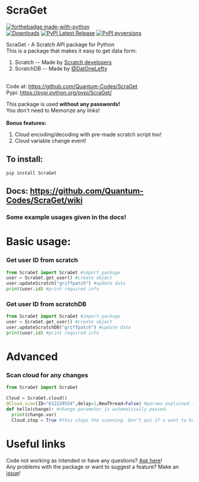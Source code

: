 # ScraGet
[![forthebadge made-with-python](http://ForTheBadge.com/images/badges/made-with-python.svg)](https://www.python.org/) <br>
[![Downloads](https://static.pepy.tech/personalized-badge/scraget?period=total&units=none&left_color=grey&right_color=blue&left_text=Downloads)](https://pepy.tech/project/scraget)
[![PyPI Latest Release](https://img.shields.io/pypi/v/ScraGet.svg)](https://pypi.org/project/ScraGet/)
[![PyPI pyversions](https://img.shields.io/pypi/pyversions/ScraGet.svg)](https://pypi.python.org/pypi/ScraGet/)

ScraGet - A Scratch API package for Python<br>
This is a package that makes it easy to get data form:<br>
1. Scratch -- Made by [Scratch developers](https://github.com/LLK/scratch-rest-api)<br>
2. ScratchDB -- Made by [@DatOneLefty](https://Scratch.mit.edu/users/DatOneLefty)<br>

<br>Code at: https://github.com/Quantum-Codes/ScraGet
<br>Pypi: https://pypi.python.org/pypi/ScraGet/

This package is used **without any passwords!**<br>
You don't need to Memorize any links!<br><br>
**Bonus features:**<br>
1. Cloud encoding/decoding with pre-made scratch script too!<br>
2. Cloud variable change event!

## To install:<br>
`pip install ScraGet`<br>

## Docs: https://github.com/Quantum-Codes/ScraGet/wiki
### Some example usages given in the docs!

# Basic usage:
### Get user ID from scratch
```python
from ScraGet import ScraGet #import package
user = ScraGet.get_user() #create object
user.updateScratch("griffpatch") #update data
print(user.id) #print required info
```
### Get user ID from scratchDB
```python
from ScraGet import ScraGet #import package
user = ScraGet.get_user() #create object
user.updateScratchDB("griffpatch") #update data
print(user.id) #print required info
```

# Advanced
### Scan cloud for any changes
```python
from ScraGet import ScraGet

Cloud = ScraGet.cloud()
@Cloud.scan(ID="612229554",delay=1,NewThread=False) #params explained in wiki
def hello(change): #change parameter is automatically passed.
  print(change.var)
  Cloud.stop = True #this stops the scanning. Don't put if u want to keep scanning
```

# Useful links
Code not working as intended or have any questions? [Ask here](.)!<br>
Any problems with the package or want to suggest a feature? Make an [issue](.)!
